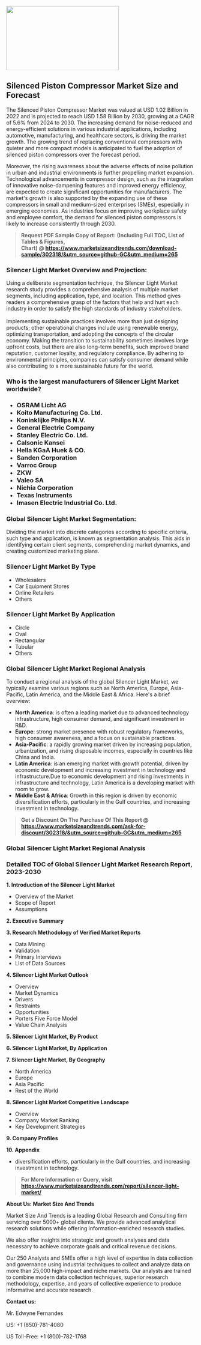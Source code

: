 <p><img class="alignnone size-medium wp-image-20088" src="https://ffe5etoiles.com/wp-content/uploads/2024/12/MST1-300x171.png" alt="" width="300" height="171" /></p><h2>Silenced Piston Compressor Market Size and Forecast</h2><p>The Silenced Piston Compressor Market was valued at USD 1.02 Billion in 2022 and is projected to reach USD 1.58 Billion by 2030, growing at a CAGR of 5.6% from 2024 to 2030. The increasing demand for noise-reduced and energy-efficient solutions in various industrial applications, including automotive, manufacturing, and healthcare sectors, is driving the market growth. The growing trend of replacing conventional compressors with quieter and more compact models is anticipated to fuel the adoption of silenced piston compressors over the forecast period.</p><p>Moreover, the rising awareness about the adverse effects of noise pollution in urban and industrial environments is further propelling market expansion. Technological advancements in compressor design, such as the integration of innovative noise-dampening features and improved energy efficiency, are expected to create significant opportunities for manufacturers. The market's growth is also supported by the expanding use of these compressors in small and medium-sized enterprises (SMEs), especially in emerging economies. As industries focus on improving workplace safety and employee comfort, the demand for silenced piston compressors is likely to increase consistently through 2030.</p></p><blockquote id="" class=""><strong>Request PDF Sample Copy of Report: (Including Full TOC, List of Tables &amp; Figures, Chart)&nbsp;@&nbsp;<strong><a href="https://www.marketsizeandtrends.com/download-sample/302318/&utm_source=github-GC&utm_medium=265" target="_blank">https://www.marketsizeandtrends.com/download-sample/302318/&utm_source=github-GC&utm_medium=265</a></strong></strong></blockquote><h3 id="" class="">Silencer Light Market&nbsp;Overview and Projection:</h3><p id="" class="">Using a deliberate segmentation technique, the Silencer Light Market research study provides a comprehensive analysis of multiple market segments, including application, type, and location. This method gives readers a comprehensive grasp of the factors that help and hurt each industry in order to satisfy the high standards of industry stakeholders. <br /> <br />Implementing sustainable practices involves more than just designing products; other operational changes include using renewable energy, optimizing transportation, and adopting the concepts of the circular economy. Making the transition to sustainability sometimes involves large upfront costs, but there are also long-term benefits, such improved brand reputation, customer loyalty, and regulatory compliance. By adhering to environmental principles, companies can satisfy consumer demand while also contributing to a more sustainable future for the world.</p><h3 id="" class="">Who is the largest manufacturers of&nbsp;Silencer Light Market worldwide?</h3><h3 class=""><p><ul><li>OSRAM Licht AG </li><li> Koito Manufacturing Co. Ltd. </li><li> Koninklijke Philips N.V. </li><li> General Electric Company </li><li> Stanley Electric Co. Ltd. </li><li> Calsonic Kansei </li><li> Hella KGaA Huek & CO. </li><li> Sanden Corporation </li><li> Varroc Group </li><li> ZKW </li><li> Valeo SA </li><li> Nichia Corporation </li><li> Texas Instruments </li><li> Imasen Electric Industrial Co. Ltd.</li></ul></p></h3><h3 id="" class="">Global&nbsp;Silencer Light Market Segmentation:</h3><p id="" class="">Dividing the market into discrete categories according to specific criteria, such type and application, is known as segmentation analysis. This aids in identifying certain client segments, comprehending market dynamics, and creating customized marketing plans.</p><h3 id="" class="">Silencer Light Market&nbsp;By Type</h3><p><p><ul><li>Wholesalers</li><li> Car Equipment Stores</li><li> Online Retailers</li><li> Others</p></li></ul></p></p><h3 id="" class="">Silencer Light Market&nbsp;By Application</h3><p class=""><p><ul><li>Circle</li><li> Oval</li><li> Rectangular</li><li> Tubular</li><li> Others</li></ul></p></p><h3 id="" class="">Global Silencer Light Market Regional Analysis</h3><p id="" class="">To conduct a regional analysis of the global Silencer Light Market, we typically examine various regions such as North America, Europe, Asia-Pacific, Latin America, and the Middle East &amp; Africa. Here's a brief overview:</p><ul><li><strong>North America</strong>: is often a leading market due to advanced technology infrastructure, high consumer demand, and significant investment in R&amp;D.</li><li><strong>Europe</strong>: strong market presence with robust regulatory frameworks, high consumer awareness, and a focus on sustainable practices.</li><li><strong>Asia-Pacific</strong>: a rapidly growing market driven by increasing population, urbanization, and rising disposable incomes, especially in countries like China and India.</li><li><strong>Latin America</strong>: is an emerging market with growth potential, driven by economic development and increasing investment in technology and infrastructure.Due to economic development and rising investments in infrastructure and technology, Latin America is a developing market with room to grow.</li><li><strong>Middle East &amp; Africa</strong>: Growth in this region is driven by economic diversification efforts, particularly in the Gulf countries, and increasing investment in technology.</li></ul><blockquote id="" class=""><strong>Get a Discount On The Purchase Of This Report @ <strong><a href="https://www.marketsizeandtrends.com/ask-for-discount/302318/&utm_source=github-GC&utm_medium=265" target="_blank">https://www.marketsizeandtrends.com/ask-for-discount/302318/&utm_source=github-GC&utm_medium=265</a></strong></strong></blockquote><h3 id="" class="">Global Silencer Light Market Regional Analysis</h3><h3 id="" class="">Detailed TOC of Global Silencer Light Market Research Report, 2023-2030</h3><p id="" class=""><strong>1. Introduction of the Silencer Light Market</strong></p><ul><li>Overview of the Market</li><li>Scope of Report</li><li>Assumptions</li></ul><p id="" class=""><strong>2. Executive Summary</strong></p><p id="" class=""><strong>3. Research Methodology of Verified Market Reports</strong></p><ul><li>Data Mining</li><li>Validation</li><li>Primary Interviews</li><li>List of Data Sources</li></ul><p id="" class=""><strong>4. Silencer Light Market Outlook</strong></p><ul><li>Overview</li><li>Market Dynamics</li><li>Drivers</li><li>Restraints</li><li>Opportunities</li><li>Porters Five Force Model</li><li>Value Chain Analysis</li></ul><p id="" class=""><strong>5. Silencer Light Market, By Product</strong></p><p id="" class=""><strong>6. Silencer Light Market, By Application</strong></p><p id="" class=""><strong>7. Silencer Light Market, By Geography</strong></p><ul><li>North America</li><li>Europe</li><li>Asia Pacific</li><li>Rest of the World</li></ul><p id="" class=""><strong>8. Silencer Light Market Competitive Landscape</strong></p><ul><li>Overview</li><li>Company Market Ranking</li><li>Key Development Strategies</li></ul><p id="" class=""><strong>9. Company Profiles</strong></p><p id="" class=""><strong>10. Appendix</strong></p><ul><li>diversification efforts, particularly in the Gulf countries, and increasing investment in technology.</li></ul><blockquote id="" class=""><strong>For More Information or Query, visit <strong><strong><a href="https://www.marketsizeandtrends.com/report/silencer-light-market/" target="_blank">https://www.marketsizeandtrends.com/report/silencer-light-market/</a></strong></strong></strong></blockquote><p id="" class=""><strong>About Us: Market Size And Trends</strong></p><p id="" class="">Market Size And Trends is a leading Global Research and Consulting firm servicing over 5000+ global clients. We provide advanced analytical research solutions while offering information-enriched research studies.</p><p id="" class="">We also offer insights into strategic and growth analyses and data necessary to achieve corporate goals and critical revenue decisions.</p><p id="" class="">Our 250 Analysts and SMEs offer a high level of expertise in data collection and governance using industrial techniques to collect and analyze data on more than 25,000 high-impact and niche markets. Our analysts are trained to combine modern data collection techniques, superior research methodology, expertise, and years of collective experience to produce informative and accurate research.</p><p id="" class=""><strong>Contact us:</strong></p><p id="" class="">Mr. Edwyne Fernandes</p><p id="" class="">US: +1 (650)-781-4080</p><p id="" class="">US Toll-Free: +1 (800)-782-1768</p>
